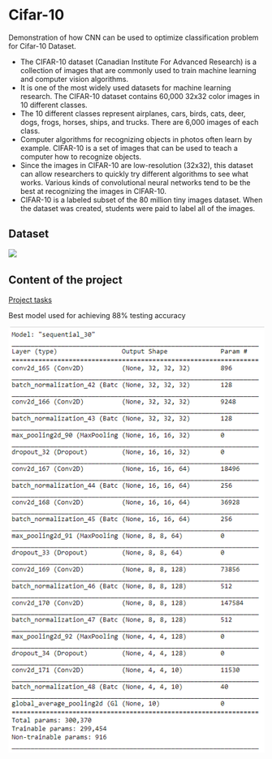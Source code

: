 # Cifar-10
Demonstration of how CNN can be used to optimize classification problem for Cifar-10 Dataset.

* The CIFAR-10 dataset (Canadian Institute For Advanced Research) is a collection of images that are commonly used to train machine learning and computer vision algorithms.
* It is one of the most widely used datasets for machine learning research. The CIFAR-10 dataset contains 60,000 32x32 color images in 10 different classes.
* The 10 different classes represent airplanes, cars, birds, cats, deer, dogs, frogs, horses, ships, and trucks. There are 6,000 images of each class.
* Computer algorithms for recognizing objects in photos often learn by example. CIFAR-10 is a set of images that can be used to teach a computer how to recognize objects. 
* Since the images in CIFAR-10 are low-resolution (32x32), this dataset can allow researchers to quickly try different algorithms to see what works. Various kinds of convolutional neural networks tend to be the best at recognizing the images in CIFAR-10.  
* CIFAR-10 is a labeled subset of the 80 million tiny images dataset. When the dataset was created, students were paid to label all of the images.

## Dataset
<img src='https://www.researchgate.net/profile/Matteo_Ronchetti2/publication/324942789/figure/download/fig1/AS:622500476096513@1525427087143/Classes-in-the-CIFAR-10-dataset-as-well-as-10-random-images-from-each-class.png'>

## Content of the project
[Project tasks](Project_tasks.pdf)

Best model used for achieving 88% testing accuracy

![alt text](Model.png)
